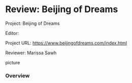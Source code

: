 # Review: Beijing of Dreams

Project: Beijing of Dreams

Editor: 

Project URL: https://www.beijingofdreams.com/index.html 

Reviewer: Marissa Sawh

picture

### Overview

